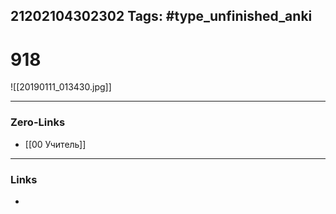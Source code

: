21202104302302
Tags: #type_unfinished_anki 
---
# 918

![[20190111_013430.jpg]]

---
### Zero-Links
- [[00 Учитель]]
---
### Links
-